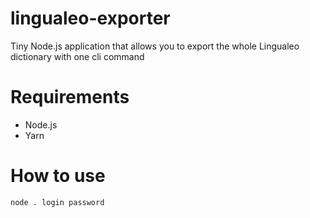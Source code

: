 # lingualeo-exporter
Tiny Node.js application that allows you to export the whole Lingualeo dictionary with one cli command

# Requirements
- Node.js
- Yarn

# How to use
`node . login password`
